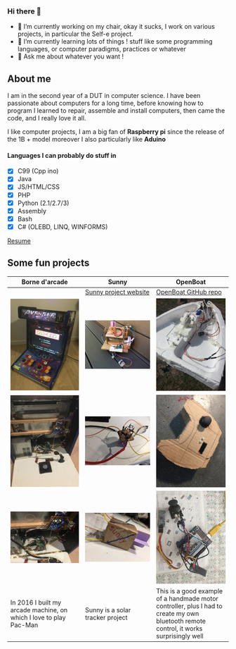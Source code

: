 ### Hi there 👋

- 🔭 I’m currently working on my chair, okay it sucks, I work on various projects, in particular the Self-e project.
- 🌱 I’m currently learning lots of things ! stuff like some programming languages, or computer paradigms, practices or whatever
- 💬 Ask me about whatever you want !

## About me
I am in the second year of a DUT in computer science.
I have been passionate about computers for a long time, before knowing how to program I learned to repair, assemble and install computers, then came the code, and I really love it all.

I like computer projects, I am a big fan of **Raspberry pi** since the release of the 1B + model moreover I also particularly like **Aduino**

#### Languages I can probably do stuff in
- [x] C99 (Cpp ino)
- [x] Java
- [x] JS/HTML/CSS
- [x] PHP
- [x] Python (2.1/2.7/3)
- [x] Assembly
- [x] Bash
- [x] C# (OLEBD, LINQ, WINFORMS)

[Resume](https://lostsh.github.io/assets/pages/about.html)

## Some fun projects

|Borne d'arcade|Sunny|OpenBoat|
|--------------|--------------|--------------|
||[Sunny project website](https://lostsh.github.io/sunny/)|[OpenBoat GitHub repo](https://github.com/lostsh/openBoat)|
|![arcade front](img/arcade0.JPG)|![sunny](img/sunny0.JPG)|![boat](img/boat.JPG)|
|![arcade content](img/arcade1.JPG)|![making sunny](img/sunny1.jpg)|![radio control](img/radioCtrl1.JPG)|
|![arcade pi](img/arcade2.JPG)|![sunny solar detector](img/sunny2.jpg)|![making radio control](img/radioCtrl2.JPG)|
|In 2016 I built my arcade machine, on which I love to play Pac-Man|Sunny is a solar tracker project|This is a good example of a handmade motor controller, plus I had to create my own bluetooth remote control, it works surprisingly well|

<!--
**lostsh/lostsh** is a ✨ _special_ ✨ repository because its `README.md` [](this file) appears on your GitHub profile.

Here are some ideas to get you started:

- 🔭 I’m currently working on ...
- 🌱 I’m currently learning ...
- 👯 I’m looking to collaborate on ...
- 🤔 I’m looking for help with ...
- 💬 Ask me about ...
- 📫 How to reach me: ...
- 😄 Pronouns: ...
- ⚡ Fun fact: ...
--> 

